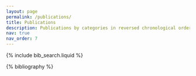 ```yaml
---
layout: page
permalink: /publications/
title: Publications
description: Publications by categories in reversed chronological order. # generated by jekyll-scholar.
nav: true
nav_order: 7
---
```


<!-- _pages/publications.md -->

<!-- Bibsearch Feature -->

{% include bib_search.liquid %}

<div class="publications">

{% bibliography %}

</div>
